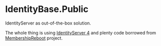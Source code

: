 # IdentityBase.Public

IdentityServer as out-of-the-box solution. 

The whole thing is using [IdentityServer 4](https://github.com/IdentityServer/IdentityServer4) and plenty code borrowed from [MembershipReboot](https://github.com/brockallen/BrockAllen.MembershipReboot) project.

